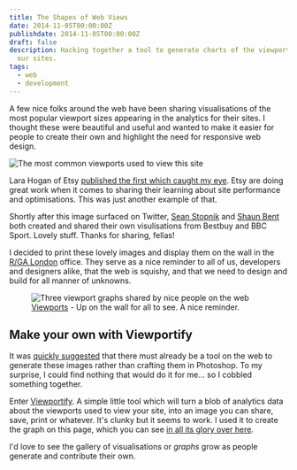 ```yaml
---
title: The Shapes of Web Views
date: 2014-11-05T00:00:00Z
publishdate: 2014-11-05T00:00:00Z
draft: false
description: Hacking together a tool to generate charts of the viewports used to view
  our sites.
tags:
  - web
  - development
---
```


A few nice folks around the web have been sharing visualisations of the most popular viewport sizes appearing in the analytics for their sites. I thought these were beautiful and useful and wanted to make it easier for people to create their own and highlight the need for responsive web design.

<img src="/images/viewport-graph-wide.png" alt="The most common viewports used to view this site">
<!--more-->

<p>
  Lara Hogan of Etsy <a href="https://twitter.com/lara_hogan/status/516660720378052608">published the first which caught my eye</a>. Etsy are doing great work when it comes to sharing their learning about site performance and optimisations. This was just another example of that.
</p>
<p>
  Shortly after this image surfaced on Twitter, <a href="https://twitter.com/seanstopnik/status/516711485507403776">Sean Stopnik</a> and <a href="https://twitter.com/shaunbent/status/516922521455951872">Shaun Bent</a> both created and shared their own visulisations from Bestbuy and BBC Sport. Lovely stuff. Thanks for sharing, fellas!
</p>
<p>
  I decided to print these lovely images and display them on the wall in the <a href="http://rga.com">R/GA London</a> office. They serve as a nice reminder to all of us, developers and designers alike, that the web is squishy, and that we need to design and build for all manner of unknowns.
</p>

<figure>
  <img src="/images/viewports.jpg" alt="Three viewport graphs shared by nice people on the web">
  <figcaption><a href="https://twitter.com/philhawksworth/status/517036718105837568">Viewports</a> - Up on the wall for all to see. A nice reminder.</figcaption>
</figure>

<h2>Make your own with Viewportify</h2>
<p>
  It was <a href="https://twitter.com/yoanngrange/status/517038913551351809">quickly suggested</a> that there must already be a tool on the web to generate these images rather than crafting them in Photoshop. To my surprise, I could find nothing that would do it for me... so I cobbled something together.
</p>
<p>
  Enter <a href="http://viewportify.hawksworx.com">Viewportify</a>. A simple little tool which will turn a blob of analytics data about the viewports used to view your site, into an image you can share, save, print or whatever. It's clunky but it seems to work. I used it to create the graph on this page, which you can see <a href="http://viewportify.hawksworx.com/graph/7BXp0C">in all its glory over here</a>.
</p>
<p>
  I'd love to see the gallery of visualisations or <em>graphs</em> grow as people generate and contribute their own.
</p>

